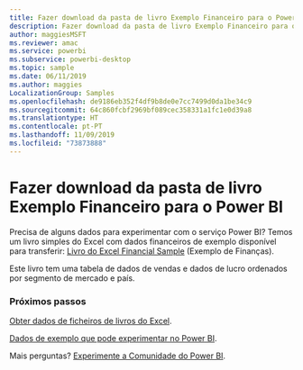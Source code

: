 ```yaml
---
title: Fazer download da pasta de livro Exemplo Financeiro para o Power BI
description: Fazer download da pasta de livro Exemplo Financeiro para o Power BI
author: maggiesMSFT
ms.reviewer: amac
ms.service: powerbi
ms.subservice: powerbi-desktop
ms.topic: sample
ms.date: 06/11/2019
ms.author: maggies
LocalizationGroup: Samples
ms.openlocfilehash: de9186eb352f4df9b8de0e7cc7499d0da1be34c9
ms.sourcegitcommit: 64c860fcbf2969bf089cec358331a1fc1e0d39a8
ms.translationtype: HT
ms.contentlocale: pt-PT
ms.lasthandoff: 11/09/2019
ms.locfileid: "73873888"
---
```

# <a name="download-the-financial-sample-workbook-for-power-bi"></a>Fazer download da pasta de livro Exemplo Financeiro para o Power BI
Precisa de alguns dados para experimentar com o serviço Power BI? Temos um livro simples do Excel com dados financeiros de exemplo disponível para transferir: [Livro do Excel Financial Sample](https://go.microsoft.com/fwlink/?LinkID=521962) (Exemplo de Finanças).

Este livro tem uma tabela de dados de vendas e dados de lucro ordenados por segmento de mercado e país.

### <a name="next-steps"></a>Próximos passos
[Obter dados de ficheiros de livros do Excel](service-excel-workbook-files.md).

[Dados de exemplo que pode experimentar no Power BI](sample-datasets.md).

Mais perguntas? [Experimente a Comunidade do Power BI](https://community.powerbi.com/).

